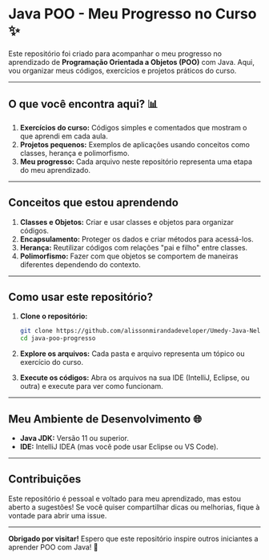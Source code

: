# Java POO - Meu Progresso no Curso ✨

Este repositório foi criado para acompanhar o meu progresso no aprendizado de **Programação Orientada a Objetos (POO)** com Java. Aqui, vou organizar meus códigos, exercícios e projetos práticos do curso. 

---

## O que você encontra aqui? 📊

1. **Exercícios do curso:** Códigos simples e comentados que mostram o que aprendi em cada aula.
2. **Projetos pequenos:** Exemplos de aplicações usando conceitos como classes, herança e polimorfismo.
3. **Meu progresso:** Cada arquivo neste repositório representa uma etapa do meu aprendizado.

---

## Conceitos que estou aprendendo

1. **Classes e Objetos:** Criar e usar classes e objetos para organizar códigos.
2. **Encapsulamento:** Proteger os dados e criar métodos para acessá-los.
3. **Herança:** Reutilizar códigos com relações "pai e filho" entre classes.
4. **Polimorfismo:** Fazer com que objetos se comportem de maneiras diferentes dependendo do contexto.

---

## Como usar este repositório?

1. **Clone o repositório:**
   ```bash
   git clone https://github.com/alissonmirandadeveloper/Umedy-Java-Nelio-Alves-POO.git
   cd java-poo-progresso
   ```

2. **Explore os arquivos:** Cada pasta e arquivo representa um tópico ou exercício do curso.

3. **Execute os códigos:** Abra os arquivos na sua IDE (IntelliJ, Eclipse, ou outra) e execute para ver como funcionam.

---

## Meu Ambiente de Desenvolvimento 🌐

- **Java JDK:** Versão 11 ou superior.
- **IDE:** IntelliJ IDEA (mas você pode usar Eclipse ou VS Code).

---

## Contribuições

Este repositório é pessoal e voltado para meu aprendizado, mas estou aberto a sugestões! Se você quiser compartilhar dicas ou melhorias, fique à vontade para abrir uma issue.

---

**Obrigado por visitar!** Espero que este repositório inspire outros iniciantes a aprender POO com Java! 🚀


